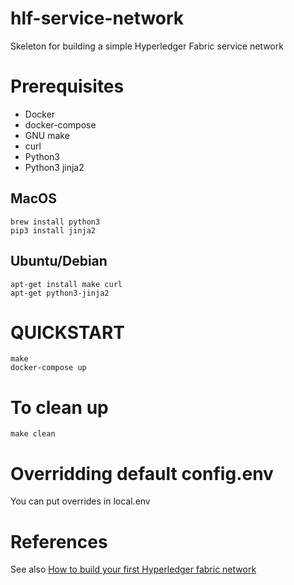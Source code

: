 # hlf-service-network
Skeleton for building a simple Hyperledger Fabric service network

# Prerequisites
* Docker
* docker-compose
* GNU make
* curl
* Python3
* Python3 jinja2

## MacOS
    brew install python3
    pip3 install jinja2

## Ubuntu/Debian
    apt-get install make curl
    apt-get python3-jinja2

# QUICKSTART
    make
    docker-compose up

# To clean up
    make clean

# Overridding default config.env

You can put overrides in local.env

# References
See also [How to build your first Hyperledger fabric network](https://chainhero.io/2018/04/tutorial-hyperledger-fabric-how-to-build-your-first-network/)
